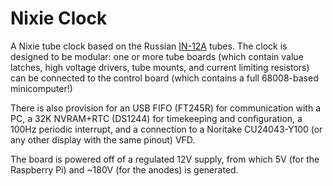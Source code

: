 # Nixie Clock
A Nixie tube clock based on the Russian [IN-12A](http://www.tube-tester.com/sites/nixie/data/in-12a.htm) tubes. The clock is designed to be modular: one or more tube boards (which contain value latches, high voltage drivers, tube mounts, and current limiting resistors) can be connected to the control board (which contains a full 68008-based minicomputer!)

There is also provision for an USB FIFO (FT245R) for communication with a PC, a 32K NVRAM+RTC (DS1244) for timekeeping and configuration, a 100Hz periodic interrupt, and a connection to a Noritake CU24043-Y100 (or any other display with the same pinout) VFD.

The board is powered off of a regulated 12V supply, from which 5V (for the Raspberry Pi) and ~180V (for the anodes) is generated.
